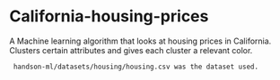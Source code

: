 # California-housing-prices
A Machine learning algorithm that looks at housing prices in California. Clusters certain attributes and gives each cluster a relevant color.

     handson-ml/datasets/housing/housing.csv was the dataset used.
    

